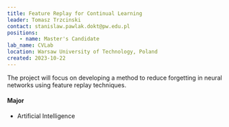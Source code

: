 ```yaml
---
title: Feature Replay for Continual Learning
leader: Tomasz Trzcinski
contact: stanislaw.pawlak.dokt@pw.edu.pl
positions:
    - name: Master's Candidate
lab_name: CVLab
location: Warsaw University of Technology, Poland
created: 2023-10-22
---
```


The project will focus on developing a method to reduce forgetting in neural networks using feature replay techniques.

#### Major 
- Artificial Intelligence
